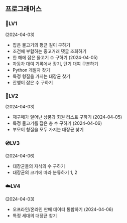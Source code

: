 ## 프로그래머스
### 📰LV1
(2024-04-03)
- 잡은 물고기의 평균 길이 구하기
- 조건에 부합하는 중고거래 댓글 조회하기
- 한 해에 잡은 물고기 수 구하기
(2024-04-05)
- 자동차 대여 기록에서 장기, 단기 대여 구분하기
- Python 개발자 찾기
- 특정 형질을 가지는 대장균 찾기
- 잔챙이 잡은 수 구하기
### 💾LV2
(2024-04-03)
- 재구매가 일어난 상품과 회원 리스트 구하기
(2024-04-05)
- 특정 물고기를 잡은 총 수 구하기
(2024-04-06)
- 부모이 형질을 모두 가지는 대장균 찾기
### 💿LV3
(2024-04-06)
- 대장균들의 자식의 수 구하기
- 대장균의 크기에 따라 분류하기 1, 2
### ☁️LV4
(2024-04-03)
- 오프라인/온라인 판매 데이터 통합하기
(2024-04-06)
- 특정 세대의 대장균 찾기
